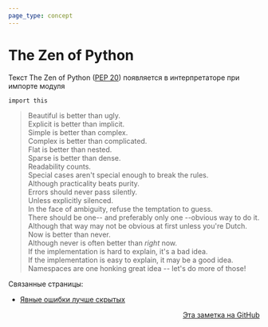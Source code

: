 ```yaml
---
page_type: concept
---
```

# The Zen of Python

Текст The Zen of Python ([PEP 20](https://peps.python.org/pep-0020/)) появляется в интерпретаторе при импорте модуля

```
import this
```

> Beautiful is better than ugly. \
> Explicit is better than implicit. \
> Simple is better than complex. \
> Complex is better than complicated. \
> Flat is better than nested. \
> Sparse is better than dense. \
> Readability counts. \
> Special cases aren't special enough to break the rules. \
> Although practicality beats purity. \
> Errors should never pass silently. \
> Unless explicitly silenced. \
> In the face of ambiguity, refuse the temptation to guess. \
> There should be one-- and preferably only one --obvious way to do it. \
> Although that way may not be obvious at first unless you're Dutch. \
> Now is better than never. \
> Although never is often better than *right* now. \
> If the implementation is hard to explain, it's a bad idea. \
> If the implementation is easy to explain, it may be a good idea. \
> Namespaces are one honking great idea -- let's do more of those!

Связанные страницы:

* [Явные ошибки лучше скрытых](20221023131820.md)



<p v-pre style="text-align: right">
  <a href="https://github.com/Kverde/algorithms/blob/main/source/20221023134241.md">
  Эта заметка на GitHub
  </a>
</p>
